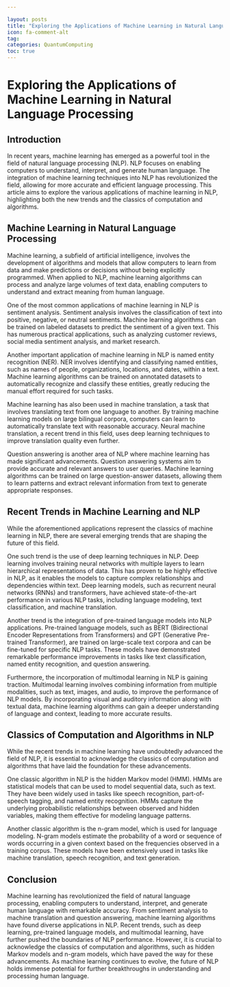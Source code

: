 ```yaml
---

layout: posts
title: "Exploring the Applications of Machine Learning in Natural Language Processing"
icon: fa-comment-alt
tag:      
categories: QuantumComputing
toc: true
---
```




# Exploring the Applications of Machine Learning in Natural Language Processing

## Introduction

In recent years, machine learning has emerged as a powerful tool in the field of natural language processing (NLP). NLP focuses on enabling computers to understand, interpret, and generate human language. The integration of machine learning techniques into NLP has revolutionized the field, allowing for more accurate and efficient language processing. This article aims to explore the various applications of machine learning in NLP, highlighting both the new trends and the classics of computation and algorithms.

## Machine Learning in Natural Language Processing

Machine learning, a subfield of artificial intelligence, involves the development of algorithms and models that allow computers to learn from data and make predictions or decisions without being explicitly programmed. When applied to NLP, machine learning algorithms can process and analyze large volumes of text data, enabling computers to understand and extract meaning from human language.

One of the most common applications of machine learning in NLP is sentiment analysis. Sentiment analysis involves the classification of text into positive, negative, or neutral sentiments. Machine learning algorithms can be trained on labeled datasets to predict the sentiment of a given text. This has numerous practical applications, such as analyzing customer reviews, social media sentiment analysis, and market research.

Another important application of machine learning in NLP is named entity recognition (NER). NER involves identifying and classifying named entities, such as names of people, organizations, locations, and dates, within a text. Machine learning algorithms can be trained on annotated datasets to automatically recognize and classify these entities, greatly reducing the manual effort required for such tasks.

Machine learning has also been used in machine translation, a task that involves translating text from one language to another. By training machine learning models on large bilingual corpora, computers can learn to automatically translate text with reasonable accuracy. Neural machine translation, a recent trend in this field, uses deep learning techniques to improve translation quality even further.

Question answering is another area of NLP where machine learning has made significant advancements. Question answering systems aim to provide accurate and relevant answers to user queries. Machine learning algorithms can be trained on large question-answer datasets, allowing them to learn patterns and extract relevant information from text to generate appropriate responses.

## Recent Trends in Machine Learning and NLP

While the aforementioned applications represent the classics of machine learning in NLP, there are several emerging trends that are shaping the future of this field.

One such trend is the use of deep learning techniques in NLP. Deep learning involves training neural networks with multiple layers to learn hierarchical representations of data. This has proven to be highly effective in NLP, as it enables the models to capture complex relationships and dependencies within text. Deep learning models, such as recurrent neural networks (RNNs) and transformers, have achieved state-of-the-art performance in various NLP tasks, including language modeling, text classification, and machine translation.

Another trend is the integration of pre-trained language models into NLP applications. Pre-trained language models, such as BERT (Bidirectional Encoder Representations from Transformers) and GPT (Generative Pre-trained Transformer), are trained on large-scale text corpora and can be fine-tuned for specific NLP tasks. These models have demonstrated remarkable performance improvements in tasks like text classification, named entity recognition, and question answering.

Furthermore, the incorporation of multimodal learning in NLP is gaining traction. Multimodal learning involves combining information from multiple modalities, such as text, images, and audio, to improve the performance of NLP models. By incorporating visual and auditory information along with textual data, machine learning algorithms can gain a deeper understanding of language and context, leading to more accurate results.

## Classics of Computation and Algorithms in NLP

While the recent trends in machine learning have undoubtedly advanced the field of NLP, it is essential to acknowledge the classics of computation and algorithms that have laid the foundation for these advancements.

One classic algorithm in NLP is the hidden Markov model (HMM). HMMs are statistical models that can be used to model sequential data, such as text. They have been widely used in tasks like speech recognition, part-of-speech tagging, and named entity recognition. HMMs capture the underlying probabilistic relationships between observed and hidden variables, making them effective for modeling language patterns.

Another classic algorithm is the n-gram model, which is used for language modeling. N-gram models estimate the probability of a word or sequence of words occurring in a given context based on the frequencies observed in a training corpus. These models have been extensively used in tasks like machine translation, speech recognition, and text generation.

## Conclusion

Machine learning has revolutionized the field of natural language processing, enabling computers to understand, interpret, and generate human language with remarkable accuracy. From sentiment analysis to machine translation and question answering, machine learning algorithms have found diverse applications in NLP. Recent trends, such as deep learning, pre-trained language models, and multimodal learning, have further pushed the boundaries of NLP performance. However, it is crucial to acknowledge the classics of computation and algorithms, such as hidden Markov models and n-gram models, which have paved the way for these advancements. As machine learning continues to evolve, the future of NLP holds immense potential for further breakthroughs in understanding and processing human language.